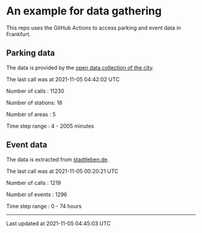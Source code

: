 # An example for data gathering

This repo uses the GitHub Actions to access parking and event data in Frankfurt.

## Parking data
The data is provided by the [open data collection of the city](https://www.offenedaten.frankfurt.de/).

The last call was at 2021-11-05 04:42:02 UTC

Number of calls   : 11230

Number of stations:    18

Number of areas   :     5

Time step range   :     4 -  2005 minutes


## Event data
The data is extracted from [stadtleben.de](https://stadtleben.de/frankfurt/).

The last call was at 2021-11-05 00:20:21 UTC

Number of calls   : 1219

Number of events  : 1296

Time step range   :    0 -   74 hours


----

Last updated at 2021-11-05 04:45:03 UTC
